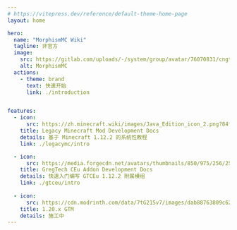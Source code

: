 ```yaml
---
# https://vitepress.dev/reference/default-theme-home-page
layout: home

hero:
  name: "MorphismMC Wiki"
  tagline: 非官方
  image:
    src: https://gitlab.com/uploads/-/system/group/avatar/76070831/cngtommunity_icon.png
    alt: MorphismMC
  actions:
    - theme: brand
      text: 快速开始
      link: ./introduction


features:
  - icon:
      src: https://zh.minecraft.wiki/images/Java_Edition_icon_2.png?84f96&format=original
    title: Legacy Minecraft Mod Development Docs
    details: 基于 Minecraft 1.12.2 的系统性教程
    link: ./legacymc/intro

  - icon:
      src: https://media.forgecdn.net/avatars/thumbnails/850/975/256/256/638252863907612360.png
    title: GregTech CEu Addon Development Docs
    details: 快速入门编写 GTCEu 1.12.2 附属模组
    link: ./gtceu/intro
    
  - icon:
      src: https://cdn.modrinth.com/data/7tG215v7/images/dab88763809c6273b2947356c91ac82883d9392f.png
    title: 1.20.x GTM
    details: 施工中
---
```

